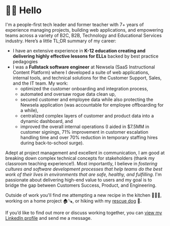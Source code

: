 # 👋🏻 Hello

I'm a people-first tech leader and former teacher with 7+ years of experience managing projects, building web applications, and empowering teams across a variety of B2C, B2B, Technology and Educational Services industry. Here’s a little TL;DR summary of my career:
- I have an extensive experience in **K-12 education creating and delivering highly effective lessons for ELLs** backed by best practice pedagogies
- I was a **Fullstack software engineer** at Newsela (SaaS Instructional Content Platform) where I developed a suite of web applications, internal tools, and technical solutions for the Customer Support, Sales, and the IT team. My work:
  -  optimized the customer onboarding and integration process,
  -  automated and oversaw rogue data clean up,
  -  secured customer and employee data while also protecting the Newsela application (was accountable for employee offboarding for a while),
  -  centralized complex layers of customer and product data into a dynamic dashboard, and
  -  improved the overall internal operations (I aided in $7.5MM in customer signings, 71% improvement in customer escalation handling time and over 70% reduction in temporary staffing hires during back-to-school surge).

Adept at project management and excellent in communication, I am good at breaking down complex technical concepts for stakeholders (thank my classroom teaching experience!). Most importantly, I believe in _fostering cultures and software development processes that help teams do the best work of their lives in environments that are safe, healthy, and fulfilling_. I'm passionate about delivering high-end value to users and my goal is to bridge the gap between Customers Success, Product, and Engineering.

Outside of work you'll find me attempting a new recipe in the kitchen 👩🏻‍🍳, working on a home project  🏠🪚, or hiking with my <a href="https://www.instagram.com/coopersadventuresnyc/">rescue dog</a> 🦮. 

If you’d like to find out more or discuss working together, you can <a href="https://www.linkedin.com/in/annahjkim/">view my LinkedIn profile<a/> and send me a message.
